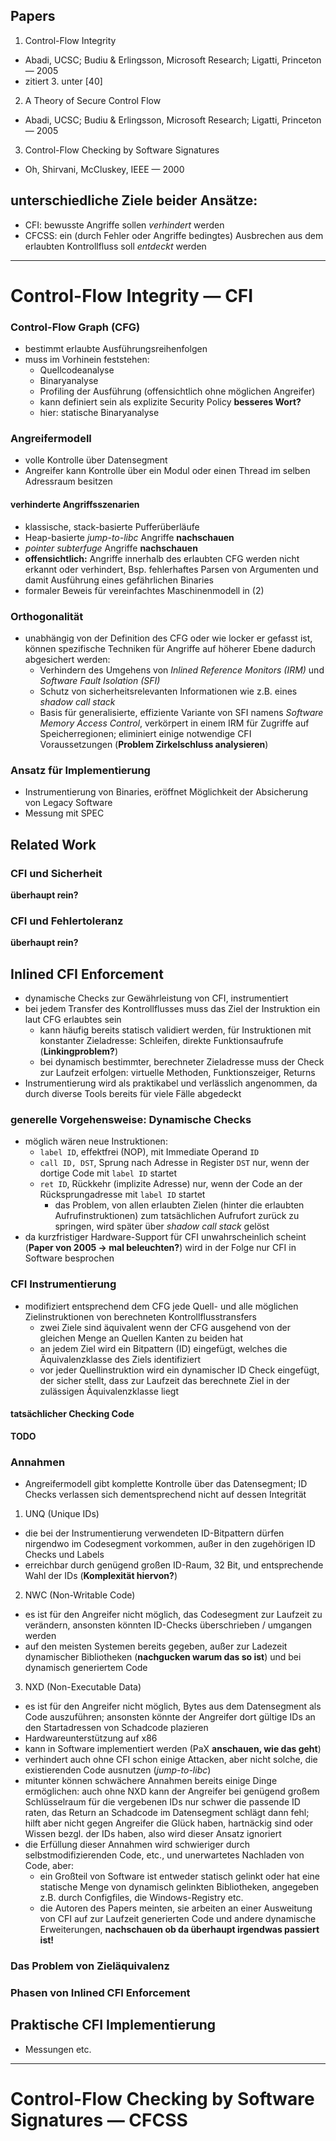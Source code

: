 <!-- vim:set ft=markdown: -->
## Papers ##
1. Control-Flow Integrity
  * Abadi, UCSC; Budiu & Erlingsson, Microsoft Research; Ligatti, Princeton — 2005
  * zitiert 3. unter [40]
2. A Theory of Secure Control Flow
  * Abadi, UCSC; Budiu & Erlingsson, Microsoft Research; Ligatti, Princeton — 2005
3. Control-Flow Checking by Software Signatures
  * Oh, Shirvani, McCluskey, IEEE — 2000

## unterschiedliche Ziele beider Ansätze: ##
* CFI: bewusste Angriffe sollen *verhindert* werden
* CFCSS: ein (durch Fehler oder Angriffe bedingtes) Ausbrechen aus dem erlaubten Kontrollfluss soll *entdeckt* werden

***

# Control-Flow Integrity — CFI #

### Control-Flow Graph (CFG) ###
* bestimmt erlaubte Ausführungsreihenfolgen
* muss im Vorhinein feststehen:
  * Quellcodeanalyse
  * Binaryanalyse
  * Profiling der Ausführung (offensichtlich ohne möglichen Angreifer)
  * kann definiert sein als explizite Security Policy **besseres Wort?**
  * hier: statische Binaryanalyse

### Angreifermodell ###
* volle Kontrolle über Datensegment
* Angreifer kann Kontrolle über ein Modul oder einen Thread im selben
  Adressraum besitzen

#### verhinderte Angriffsszenarien ####
* klassische, stack-basierte Pufferüberläufe
* Heap-basierte *jump-to-libc* Angriffe **nachschauen**
* *pointer subterfuge* Angriffe **nachschauen**
* **offensichtlich:** Angriffe innerhalb des erlaubten CFG werden nicht
  erkannt oder verhindert, Bsp. fehlerhaftes Parsen von Argumenten und damit
  Ausführung eines gefährlichen Binaries
* formaler Beweis für vereinfachtes Maschinenmodell in (2)

### Orthogonalität ###
* unabhängig von der Definition des CFG oder wie locker er gefasst ist,
  können spezifische Techniken für Angriffe auf höherer Ebene dadurch
  abgesichert werden:
  * Verhindern des Umgehens von *Inlined Reference Monitors (IRM)* und
    *Software Fault Isolation (SFI)*
  * Schutz von sicherheitsrelevanten Informationen wie z.B. eines *shadow
    call stack*
  * Basis für generalisierte, effiziente Variante von SFI namens *Software
    Memory Access Control*, verkörpert in einem IRM für Zugriffe auf
    Speicherregionen; eliminiert einige notwendige CFI Voraussetzungen
    (**Problem Zirkelschluss analysieren**)
### Ansatz für Implementierung ###
  * Instrumentierung von Binaries, eröffnet Möglichkeit der Absicherung von
    Legacy Software
  * Messung mit SPEC

## Related Work ##

### CFI und Sicherheit ###
**überhaupt rein?**

### CFI und Fehlertoleranz ###
**überhaupt rein?**

## Inlined CFI Enforcement ##
* dynamische Checks zur Gewährleistung von CFI, instrumentiert
* bei jedem Transfer des Kontrollflusses muss das Ziel der Instruktion ein laut
  CFG erlaubtes sein
  * kann häufig bereits statisch validiert werden, für Instruktionen mit
    konstanter Zieladresse: Schleifen, direkte Funktionsaufrufe
    (**Linkingproblem?**)
  * bei dynamisch bestimmter, berechneter Zieladresse muss der Check zur
    Laufzeit erfolgen: virtuelle Methoden, Funktionszeiger, Returns
* Instrumentierung wird als praktikabel und verlässlich angenommen, da durch
  diverse Tools bereits für viele Fälle abgedeckt

### generelle Vorgehensweise: Dynamische Checks ###
* möglich wären neue Instruktionen:
  * `label ID`, effektfrei (NOP), mit Immediate Operand `ID`
  * `call ID, DST`, Sprung nach Adresse in Register `DST` nur, wenn der dortige
    Code mit `label ID` startet
  * `ret ID`, Rückkehr (implizite Adresse) nur, wenn der Code an der
    Rücksprungadresse mit `label ID` startet
    * das Problem, von allen erlaubten Zielen (hinter die erlaubten
      Aufrufinstruktionen) zum tatsächlichen Aufrufort zurück zu springen, wird
      später über *shadow call stack* gelöst
* da kurzfristiger Hardware-Support für CFI unwahrscheinlich scheint (**Paper
  von 2005 -> mal beleuchten?**) wird in der Folge nur CFI in Software
  besprochen

### CFI Instrumentierung ###
* modifiziert entsprechend dem CFG jede Quell- und alle möglichen
  Zielinstruktionen von berechneten Kontrollflusstransfers
  * zwei Ziele sind äquivalent wenn der CFG ausgehend von der
    gleichen Menge an Quellen Kanten zu beiden hat
  * an jedem Ziel wird ein Bitpattern (ID) eingefügt, welches die
    Äquivalenzklasse des Ziels identifiziert
  * vor jeder Quellinstruktion wird ein dynamischer ID Check eingefügt, der
    sicher stellt, dass zur Laufzeit das berechnete Ziel in der zulässigen
    Äquivalenzklasse liegt

#### tatsächlicher Checking Code ####
**TODO**

### Annahmen ###
* Angreifermodell gibt komplette Kontrolle über das Datensegment; ID Checks
  verlassen sich dementsprechend nicht auf dessen Integrität

1. UNQ (Unique IDs)
  * die bei der Instrumentierung verwendeten ID-Bitpattern dürfen nirgendwo im
    Codesegment vorkommen, außer in den zugehörigen ID Checks und Labels
  * erreichbar durch genügend großen ID-Raum, 32 Bit, und entsprechende Wahl
    der IDs (**Komplexität hiervon?**)
2. NWC (Non-Writable Code)
  * es ist für den Angreifer nicht möglich, das Codesegment zur Laufzeit zu
    verändern, ansonsten könnten ID-Checks überschrieben / umgangen werden
  * auf den meisten Systemen bereits gegeben, außer zur Ladezeit dynamischer
    Bibliotheken (**nachgucken warum das so ist**) und bei dynamisch
    generiertem Code
3. NXD (Non-Executable Data)
  * es ist für den Angreifer nicht möglich, Bytes aus dem Datensegment als Code
    auszuführen; ansonsten könnte der Angreifer dort gültige IDs an den
    Startadressen von Schadcode plazieren
  * Hardwareunterstützung auf x86
  * kann in Software implementiert werden (PaX **anschauen, wie das geht**)
  * verhindert auch ohne CFI schon einige Attacken, aber nicht solche, die
    existierenden Code ausnutzen (*jump-to-libc*)
* mitunter können schwächere Annahmen bereits einige Dinge ermöglichen: auch
  ohne NXD kann der Angreifer bei genügend großem Schlüsselraum für die
  vergebenen IDs nur schwer die passende ID raten, das Return an Schadcode im
  Datensegment schlägt dann fehl; hilft aber nicht gegen Angreifer die Glück
  haben, hartnäckig sind oder Wissen bezgl. der IDs haben, also wird dieser
  Ansatz ignoriert
* die Erfüllung dieser Annahmen wird schwieriger durch selbstmodifizierenden
  Code, etc., und unerwartetes Nachladen von Code, aber:
  * ein Großteil von Software ist entweder statisch gelinkt oder hat eine
    statische Menge von dynamisch gelinkten Bibliotheken, angegeben z.B. durch
    Configfiles, die Windows-Registry etc.
  * die Autoren des Papers meinten, sie arbeiten an einer Ausweitung von CFI
    auf zur Laufzeit generierten Code und andere dynamische Erweiterungen,
    **nachschauen ob da überhaupt irgendwas passiert ist!**

### Das Problem von Zieläquivalenz ###

### Phasen von Inlined CFI Enforcement ###

## Praktische CFI Implementierung ##
* Messungen etc.

***

# Control-Flow Checking by Software Signatures — CFCSS #
